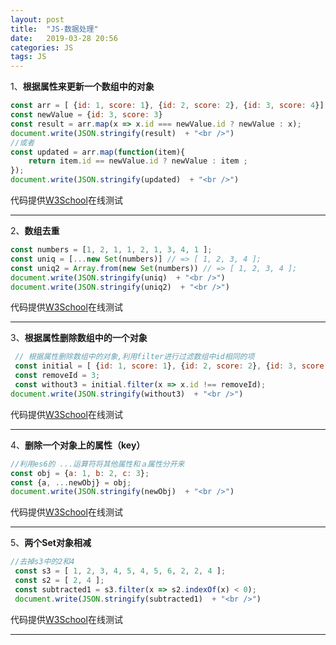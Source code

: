 ```yaml
---
layout: post
title:  "JS-数据处理"
date:   2019-03-28 20:56
categories: JS
tags: JS
---
```


1、**根据属性来更新一个数组中的对象**  

```js
const arr = [ {id: 1, score: 1}, {id: 2, score: 2}, {id: 3, score: 4}];
const newValue = {id: 3, score: 3}
const result = arr.map(x => x.id === newValue.id ? newValue : x); 
document.write(JSON.stringify(result)  + "<br />")
//或者
const updated = arr.map(function(item){
    return item.id == newValue.id ? newValue : item ;
});
document.write(JSON.stringify(updated)  + "<br />")
```

代码提供[W3School](http://www.w3school.com.cn/tiy/t.asp?f=jseg_isNaN)在线测试   

------

2、**数组去重**  

```js
const numbers = [1, 2, 1, 1, 2, 1, 3, 4, 1 ];
const uniq = [...new Set(numbers)] // => [ 1, 2, 3, 4 ];
const uniq2 = Array.from(new Set(numbers)) // => [ 1, 2, 3, 4 ];
document.write(JSON.stringify(uniq)  + "<br />")
document.write(JSON.stringify(uniq2)  + "<br />")
```

代码提供[W3School](http://www.w3school.com.cn/tiy/t.asp?f=jseg_isNaN)在线测试     

------

3、**根据属性删除数组中的一个对象**  

```js
 // 根据属性删除数组中的对象,利用filter进行过滤数组中id相同的项
 const initial = [ {id: 1, score: 1}, {id: 2, score: 2}, {id: 3, score: 4}];
 const removeId = 3;
 const without3 = initial.filter(x => x.id !== removeId);
document.write(JSON.stringify(without3)  + "<br />")
```

代码提供[W3School](http://www.w3school.com.cn/tiy/t.asp?f=jseg_isNaN)在线测试   

------

4、**删除一个对象上的属性（key）**  

```js
//利用es6的 ...运算符将其他属性和ａ属性分开来
const obj = {a: 1, b: 2, c: 3};
const {a, ...newObj} = obj;
document.write(JSON.stringify(newObj)  + "<br />")
```

代码提供[W3School](http://www.w3school.com.cn/tiy/t.asp?f=jseg_isNaN)在线测试   

------

5、**两个Set对象相减**  

```js
//去掉s3中的2和4
 const s3 = [ 1, 2, 3, 4, 5, 4, 5, 6, 2, 2, 4 ];
 const s2 = [ 2, 4 ];
 const subtracted1 = s3.filter(x => s2.indexOf(x) < 0);
 document.write(JSON.stringify(subtracted1)  + "<br />")
```

代码提供[W3School](http://www.w3school.com.cn/tiy/t.asp?f=jseg_isNaN)在线测试   

------

